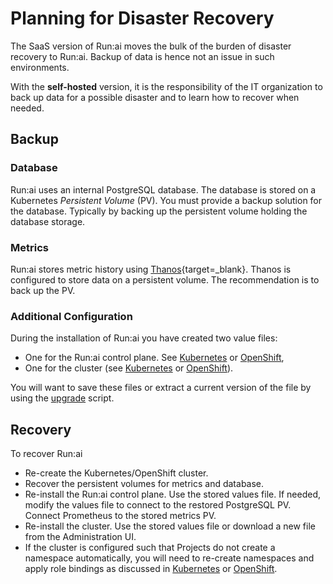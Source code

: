 
# Planning for Disaster Recovery

The SaaS version of Run:ai moves the bulk of the burden of disaster recovery to Run:ai. Backup of data is hence not an issue in such environments. 

With the __self-hosted__ version, it is the responsibility of the IT organization to back up data for a possible disaster and to learn how to recover when needed.

## Backup 

### Database

Run:ai uses an internal PostgreSQL database. The database is stored on a Kubernetes _Persistent Volume_ (PV). You must provide a backup solution for the database. Typically by backing up the persistent volume holding the database storage.
### Metrics

Run:ai stores metric history using [Thanos](https://github.com/thanos-io/thanos){target=_blank}. Thanos is configured to store data on a persistent volume. The recommendation is to back up the PV.

### Additional Configuration

During the installation of Run:ai you have created two value files:

* One for the Run:ai control plane. See [Kubernetes](../self-hosted/k8s/backend.md) or [OpenShift](../self-hosted/ocp/backend.md),
* One for the cluster (see [Kubernetes](../self-hosted/k8s/cluster.md) or [OpenShift](../self-hosted/ocp/cluster.md)). 

You will want to save these files or extract a current version of the file by using the [upgrade](../self-hosted/k8s/upgrade.md) script. 

## Recovery

To recover Run:ai

* Re-create the Kubernetes/OpenShift cluster.
* Recover the persistent volumes for metrics and database. 
* Re-install the Run:ai control plane. Use the stored values file. If needed, modify the values file to connect to the restored PostgreSQL PV. Connect Prometheus to the stored metrics PV. 
* Re-install the cluster. Use the stored values file or download a new file from the Administration UI. 
* If the cluster is configured such that Projects do not create a namespace automatically, you will need to re-create namespaces and apply role bindings as discussed in [Kubernetes](../self-hosted/k8s/project-management.md) or [OpenShift](../self-hosted/ocp/project-management.md).






